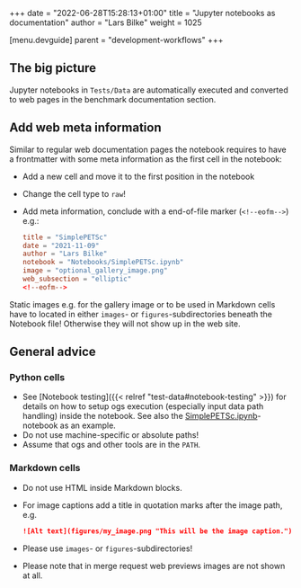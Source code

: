 +++
date = "2022-06-28T15:28:13+01:00"
title = "Jupyter notebooks as documentation"
author = "Lars Bilke"
weight = 1025

[menu.devguide]
parent = "development-workflows"
+++

## The big picture

Jupyter notebooks in `Tests/Data` are automatically executed and converted to web pages in the benchmark documentation section.

## Add web meta information

Similar to regular web documentation pages the notebook requires to have a frontmatter with some meta information as the first cell in the notebook:

- Add a new cell and move it to the first position in the notebook
- Change the cell type to `raw`!
- Add meta information, conclude with a end-of-file marker (`<!--eofm-->`) e.g.:

  ```toml
  title = "SimplePETSc"
  date = "2021-11-09"
  author = "Lars Bilke"
  notebook = "Notebooks/SimplePETSc.ipynb"
  image = "optional_gallery_image.png"
  web_subsection = "elliptic"
  <!--eofm-->
  ```

Static images e.g. for the gallery image or to be used in Markdown cells have to located in either `images`- or `figures`-subdirectories beneath the Notebook file! Otherwise they will not show up in the web site.

## General advice

### Python cells

- See [Notebook testing]({{< relref "test-data#notebook-testing" >}}) for details on how to setup ogs execution (especially input data path handling) inside the notebook. See also the [SimplePETSc.ipynb](https://gitlab.opengeosys.org/ogs/ogs/-/blob/master/Tests/Data/Notebooks/SimplePETSc.ipynb)-notebook as an example.
- Do not use machine-specific or absolute paths!
- Assume that ogs and other tools are in the `PATH`.

### Markdown cells

- Do not use HTML inside Markdown blocks.
- For image captions add a title in quotation marks after the image path, e.g.

  ```md
  ![Alt text](figures/my_image.png "This will be the image caption.")
  ```

- Please use `images`- or `figures`-subdirectories!
- Please note that in merge request web previews images are not shown at all.
